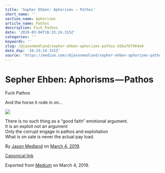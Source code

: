 ```yaml
---
title: 'Sepher Ehben: Aphorisms — Pathos'
short_name: ''
section_name: Aphorisms
article_name: Pathos
description: Fuck Pathos
date: '2019-03-04T16:33:24.315Z'
categories: ''
keywords: ''
slug: /@jasonmedland/sepher-ehben-aphorisms-pathos-d3ba767964e0
date_dsp: '16:33:24.315Z'
source: 'https://medium.com//@jasonmedland/sepher-ehben-aphorisms-pathos-d3ba767964e0'
---
```


# Sepher Ehben: Aphorisms — Pathos

Fuck Pathos

And the horse it rode in on…

![](https://cdn-images-1.medium.com/max/800/1*m5wYCqbQVLtxXigPqeX6Mw.png)

There is no such thing as a “good faith” emotional argument.   
It is an exploit not an argument   
Only the corrupt engage in pathos and exploitation  
What is on sale is never the actual pay load.

By [Jason Medland](https://medium.com/@jasonmedland) on [March 4, 2019](https://medium.com/p/d3ba767964e0).

[Canonical link](https://medium.com/@jasonmedland/sepher-ehben-aphorisms-pathos-d3ba767964e0)

Exported from [Medium](https://medium.com) on March 4, 2019.